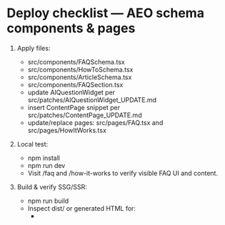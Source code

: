 # Deploy checklist — AEO schema components & pages

1. Apply files:
   - src/components/FAQSchema.tsx
   - src/components/HowToSchema.tsx
   - src/components/ArticleSchema.tsx
   - src/components/FAQSection.tsx
   - update AIQuestionWidget per src/patches/AIQuestionWidget_UPDATE.md
   - insert ContentPage snippet per src/patches/ContentPage_UPDATE.md
   - update/replace pages: src/pages/FAQ.tsx and src/pages/HowItWorks.tsx

2. Local test:
   - npm install
   - npm run dev
   - Visit /faq and /how-it-works to verify visible FAQ UI and content.

3. Build & verify SSG/SSR:
   - npm run build
   - Inspect dist/ or generated HTML for:
     - <script type="application/ld+json"> containing FAQPage / HowTo / Article JSON-LD in <head>
     - Hook / first visible answer present above the fold for AEO pages

4. CI (optional but recommended):
   - Add the validate-faq-parity.js script to scripts/ and run in CI:
     node scripts/validate-faq-parity.js ssg-pages/*.json
   - Fail build if parity check fails.

5. Deployment:
   - Merge PR after CI passes
   - Deploy site
   - Submit updated sitemap.xml to Google Search Console

6. Post-deploy checks:
   - Check live page HTML for JSON-LD in head
   - Use Google Rich Results testing tool & Lighthouse
   - Monitor Search Console for indexing / rich result status
